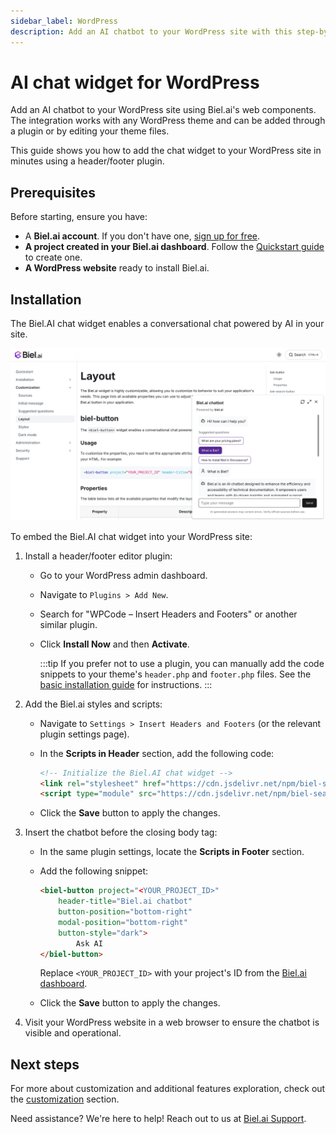 ```yaml
---
sidebar_label: WordPress
description: Add an AI chatbot to your WordPress site with this step-by-step guide.
---
```


# AI chat widget for WordPress

Add an AI chatbot to your WordPress site using Biel.ai's web components. The integration works with any WordPress theme and can be added through a plugin or by editing your theme files.

This guide shows you how to add the chat widget to your WordPress site in minutes using a header/footer plugin.

## Prerequisites

Before starting, ensure you have:
- A **Biel.ai account**. If you don't have one, [sign up for free](https://app.biel.ai/accounts/signup/).
- **A project created in your Biel.ai dashboard**. Follow the [Quickstart guide](../quickstart.md) to create one.
- **A WordPress website** ready to install Biel.ai.  

## Installation

The Biel.AI chat widget enables a conversational chat powered by AI in your site.

![Chatbot widget for docs](./images/biel-widget-docs.png)

To embed the Biel.AI chat widget into your WordPress site:

1. Install a header/footer editor plugin:

    * Go to your WordPress admin dashboard.
    * Navigate to `Plugins > Add New`.
    * Search for "WPCode – Insert Headers and Footers" or another similar plugin.
    * Click **Install Now** and then **Activate**.

        :::tip
        If you prefer not to use a plugin, you can manually add the code snippets to your theme's `header.php` and `footer.php` files. See the [basic installation guide](./cdn.md) for instructions.
        :::

1. Add the Biel.ai styles and scripts:
    
    * Navigate to `Settings > Insert Headers and Footers` (or the relevant plugin settings page).
    
    * In the **Scripts in Header** section, add the following code:

        ```html
        <!-- Initialize the Biel.AI chat widget -->
        <link rel="stylesheet" href="https://cdn.jsdelivr.net/npm/biel-search/dist/biel-search/biel-search.css">
        <script type="module" src="https://cdn.jsdelivr.net/npm/biel-search/dist/biel-search/biel-search.esm.js"></script>
        ```
    * Click the **Save** button to apply the changes.

3. Insert the chatbot before the closing body tag:

    * In the same plugin settings, locate the **Scripts in Footer** section.
    * Add the following snippet:

        ```html
        <biel-button project="<YOUR_PROJECT_ID>" 
            header-title="Biel.ai chatbot"
            button-position="bottom-right"
            modal-position="bottom-right"
            button-style="dark">
                Ask AI
        </biel-button>
        ```

        Replace `<YOUR_PROJECT_ID>` with your project's ID from the [Biel.ai dashboard](../quickstart.md#2-create-a-project).
    * Click the **Save** button to apply the changes.

1. Visit your WordPress website in a web browser to ensure the chatbot is visible and operational.

## Next steps

For more about customization and additional features exploration, check out the [customization](/category/customization) section.

Need assistance? We're here to help! Reach out to us at [Biel.ai Support](https://biel.ai/contact).